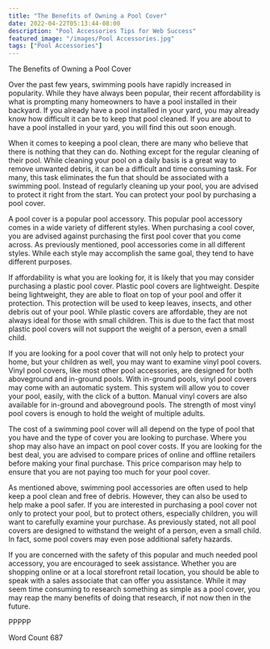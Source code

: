 ```yaml
---
title: "The Benefits of Owning a Pool Cover"
date: 2022-04-22T05:13:44-08:00
description: "Pool Accessories Tips for Web Success"
featured_image: "/images/Pool Accessories.jpg"
tags: ["Pool Accessories"]
---
```


The Benefits of Owning a Pool Cover

Over the past few years, swimming pools have rapidly increased in popularity.  While they have always been popular, their recent affordability is what is prompting many homeowners to have a pool installed in their backyard.  If you already have a pool installed in your yard, you may already know how difficult it can be to keep that pool cleaned.  If you are about to have a pool installed in your yard, you will find this out soon enough.

When it comes to keeping a pool clean, there are many who believe that there is nothing that they can do.  Nothing except for the regular cleaning of their pool. While cleaning your pool on a daily basis is a great way to remove unwanted debris, it can be a difficult and time consuming task. For many, this task eliminates the fun that should be associated with a swimming pool.  Instead of regularly cleaning up your pool, you are advised to protect it right from the start.  You can protect your pool by purchasing a pool cover.

A pool cover is a popular pool accessory. This popular pool accessory comes in a wide variety of different styles. When purchasing a cool cover, you are advised against purchasing the first pool cover that you come across. As previously mentioned, pool accessories come in all different styles. While each style may accomplish the same goal, they tend to have different purposes.

If affordability is what you are looking for, it is likely that you may consider purchasing a plastic pool cover.  Plastic pool covers are lightweight.  Despite being lightweight, they are able to float on top of your pool and offer it protection. This protection will be used to keep leaves, insects, and other debris out of your pool.  While plastic covers are affordable, they are not always ideal for those with small children. This is due to the fact that most plastic pool covers will not support the weight of a person, even a small child.

If you are looking for a pool cover that will not only help to protect your home, but your children as well, you may want to examine vinyl pool covers. Vinyl pool covers, like most other pool accessories, are designed for both aboveground and in-ground pools.  With in-ground pools, vinyl pool covers may come with an automatic system. This system will allow you to cover your pool, easily, with the click of a button.  Manual vinyl covers are also available for in-ground and aboveground pools. The strength of most vinyl pool covers is enough to hold the weight of multiple adults.

The cost of a swimming pool cover will all depend on the type of pool that you have and the type of cover you are looking to purchase.  Where you shop may also have an impact on pool cover costs.  If you are looking for the best deal, you are advised to compare prices of online and offline retailers before making your final purchase.  This price comparison may help to ensure that you are not paying too much for your pool cover.

As mentioned above, swimming pool accessories are often used to help keep a pool clean and free of debris.  However, they can also be used to help make a pool safer.  If you are interested in purchasing a pool cover not only to protect your pool, but to protect others, especially children, you will want to carefully examine your purchase.  As previously stated, not all pool covers are designed to withstand the weight of a person, even a small child.  In fact, some pool covers may even pose additional safety hazards.  

If you are concerned with the safety of this popular and much needed pool accessory, you are encouraged to seek assistance.  Whether you are shopping online or at a local storefront retail location, you should be able to speak with a sales associate that can offer you assistance.  While it may seem time consuming to research something as simple as a pool cover, you may reap the many benefits of doing that research, if not now then in the future. 

PPPPP

Word Count 687

